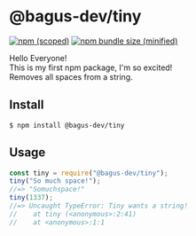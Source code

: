 # @bagus-dev/tiny

[![npm (scoped)](https://img.shields.io/npm/v/@bagus-dev/tiny.svg)](https://www.npmjs.com/package/@bagus-dev/tiny)
[![npm bundle size (minified)](https://img.shields.io/bundlephobia/min/@bagus-dev/tiny.svg)](https://www.npmjs.com/package/@bagus-dev/tiny)

Hello Everyone! <br/>
This is my first npm package, I'm so excited! <br/>
Removes all spaces from a string.

## Install

```
$ npm install @bagus-dev/tiny
```

## Usage

```js
const tiny = require("@bagus-dev/tiny");
tiny("So much space!");
//=> "Somuchspace!"
tiny(1337);
//=> Uncaught TypeError: Tiny wants a string!
//    at tiny (<anonymous>:2:41)
//    at <anonymous>:1:1
```